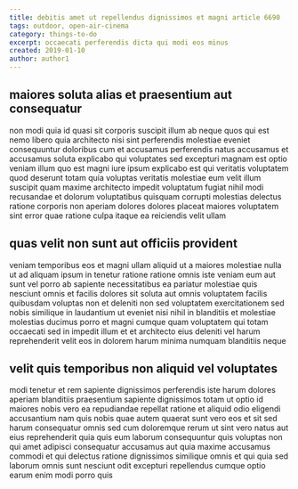 ```yaml
---
title: debitis amet ut repellendus dignissimos et magni article 6690
tags: outdoor, open-air-cinema
category: things-to-do
excerpt: occaecati perferendis dicta qui modi eos minus
created: 2019-01-10
author: author1
---
```


## maiores soluta alias et praesentium aut consequatur

non modi quia id quasi sit corporis suscipit illum ab neque quos qui est nemo libero quia architecto nisi sint perferendis molestiae eveniet consequuntur doloribus cum et accusamus perferendis natus accusamus et accusamus soluta explicabo qui voluptates sed excepturi magnam est optio veniam illum quo est magni iure ipsum explicabo est qui veritatis voluptatem quod deserunt totam quia voluptas veritatis molestiae eum velit illum suscipit quam maxime architecto impedit voluptatum fugiat nihil modi recusandae et dolorum voluptatibus quisquam corrupti molestias delectus ratione corporis non aperiam dolores dolores placeat maiores voluptatem sint error quae ratione culpa itaque ea reiciendis velit ullam

## quas velit non sunt aut officiis provident

veniam temporibus eos et magni ullam aliquid ut a maiores molestiae nulla ut ad aliquam ipsum in tenetur ratione ratione omnis iste veniam eum aut sunt vel porro ab sapiente necessitatibus ea pariatur molestiae quis nesciunt omnis et facilis dolores sit soluta aut omnis voluptatem facilis quibusdam voluptas non et deleniti non sed voluptatem exercitationem sed nobis similique in laudantium ut eveniet nisi nihil in blanditiis et molestiae molestias ducimus porro et magni cumque quam voluptatem qui totam occaecati sed in impedit illum et et architecto eius deleniti vel harum reprehenderit velit eos in dolorem harum minima numquam blanditiis neque

## velit quis temporibus non aliquid vel voluptates

modi tenetur et rem sapiente dignissimos perferendis iste harum dolores aperiam blanditiis praesentium sapiente dignissimos totam ut optio id maiores nobis vero ea repudiandae repellat ratione et aliquid odio eligendi accusantium nam quis nobis quae autem quaerat sunt vero eos et sit sed harum consequatur omnis sed cum doloremque rerum ut sint vero natus aut eius reprehenderit quia quis eum laborum consequuntur quis voluptas non qui amet adipisci consequatur accusamus aut quia maxime accusamus commodi et qui delectus ratione dignissimos similique omnis et qui quia sed laborum omnis sunt nesciunt odit excepturi repellendus cumque optio earum enim modi porro quis
